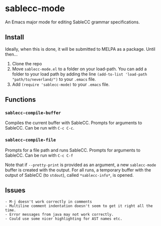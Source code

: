# sablecc-mode
An Emacs major mode for editing SableCC grammar specifications.

## Install

Ideally, when this is done, it will be submitted to MELPA as a package. Until then...

1. Clone the repo
2. Move `sablecc-mode.el` to a folder on your load-path. You can add a folder to your load path by adding the line `(add-to-list 'load-path "path/to/neverland/")` to your `.emacs` file.
3. Add `(require 'sablecc-mode)` to your `.emacs` file.

## Functions

### `sablecc-compile-buffer`
Compiles the current buffer with SableCC. Prompts for arguments to SableCC. Can be run with `C-c C-c`.

### `sablecc-compile-file`
Prompts for a file path and runs SableCC. Prompts for arguments to SableCC. Can be run with `C-c C-f`

Note that if `--pretty-print` is provided as an argument, a new `sablecc-mode` buffer is created with the output. For all runs, a temporary buffer with the output of SableCC (to `stdout`), called `*sablecc-info*`, is opened.

## Issues
	- M-j doesn't work correctly in comments
	- Multiline comment indentation doesn't seem to get it right all the time.
	- Error messages from java may not work correctly.
	- Could use some nicer highlighting for AST names etc.
